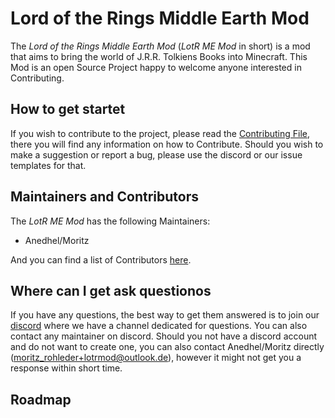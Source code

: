 # Lord of the Rings Middle Earth Mod
The *Lord of the Rings Middle Earth Mod* (*LotR ME Mod* in short) is a mod that aims to bring the world of J.R.R. Tolkiens Books into Minecraft.
This Mod is an open Source Project happy to welcome anyone interested in Contributing.

## How to get startet
If you wish to contribute to the project, please read the [Contributing File](CONTRIBUTING.md), there you will find any information on how to Contribute.
Should you wish to make a suggestion or report a bug, please use the discord or our issue templates for that.

## Maintainers and Contributors
The *LotR ME Mod* has the following Maintainers:
- Anedhel/Moritz

And you can find a list of Contributors [here](CONTRIBUTORS.md).

## Where can I get ask questionos
If you have any questions, the best way to get them answered is to join our [discord](https://discord.com/invite/cQSpXR6bjz) where we have a channel dedicated for questions.
You can also contact any maintainer on discord.
Should you not have a discord account and do not want to create one, you can also contact Anedhel/Moritz directly (<moritz_rohleder+lotrmod@outlook.de>),
however it might not get you a response within short time.

## Roadmap
